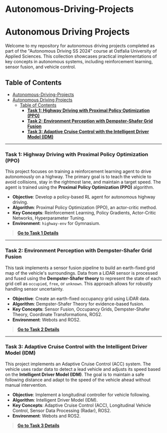 # Autonomous-Driving-Projects

# Autonomous Driving Projects

Welcome to my repository for autonomous driving projects completed as part of the "Autonomous Driving SS 2024" course at Ostfalia University of Applied Sciences. This collection showcases practical implementations of key concepts in autonomous systems, including reinforcement learning, sensor fusion, and vehicle control.

## Table of Contents

- [Autonomous-Driving-Projects](#autonomous-driving-projects)
- [Autonomous Driving Projects](#autonomous-driving-projects-1)
  - [Table of Contents](#table-of-contents)
    - [**Task 1: Highway Driving with Proximal Policy Optimization (PPO)**](#task-1-highway-driving-with-proximal-policy-optimization-ppo)
    - [**Task 2: Environment Perception with Dempster-Shafer Grid Fusion**](#task-2-environment-perception-with-dempster-shafer-grid-fusion)
    - [**Task 3: Adaptive Cruise Control with the Intelligent Driver Model (IDM)**](#task-3-adaptive-cruise-control-with-the-intelligent-driver-model-idm)

---

### **Task 1: Highway Driving with Proximal Policy Optimization (PPO)**

This project focuses on training a reinforcement learning agent to drive autonomously on a highway. The primary goal is to teach the vehicle to avoid collisions, stay in the rightmost lane, and maintain a target speed. The agent is trained using the **Proximal Policy Optimization (PPO)** algorithm.

* **Objective**: Develop a policy-based RL agent for autonomous highway driving.
* **Algorithm**: Proximal Policy Optimization (PPO), an actor-critic method.
* **Key Concepts**: Reinforcement Learning, Policy Gradients, Actor-Critic Networks, Hyperparameter Tuning.
* **Environment**: `highway-env` for Gymnasium.

<!-- [![Highway Driving Simulation](https://i.imgur.com/GZ6XzJm.png)](task_1_PPO_Highway_Driving/) -->

> **[Go to Task 1 Details](./Task_1_PPO_Highway_Driving/)**

---

### **Task 2: Environment Perception with Dempster-Shafer Grid Fusion**

This task implements a sensor fusion pipeline to build an earth-fixed grid map of the vehicle's surroundings. Data from a LiDAR sensor is processed and fused using the **Dempster-Shafer theory** to represent the state of each grid cell as `occupied`, `free`, or `unknown`. This approach allows for robustly handling sensor uncertainty.

* **Objective**: Create an earth-fixed occupancy grid using LiDAR data.
* **Algorithm**: Dempster-Shafer Theory for evidence-based fusion.
* **Key Concepts**: Sensor Fusion, Occupancy Grids, Dempster-Shafer Theory, Coordinate Transformations, ROS2.
* **Environment**: Webots and ROS2.

<!-- [![Dempster-Shafer Grid](https://i.imgur.com/gK9q9L6.png)](Task_2_Dempster-Shafer_Grid_Fusion/) -->

> **[Go to Task 2 Details](./Task_2_Dempster-Shafer_Grid_Fusion/)**

---

### **Task 3: Adaptive Cruise Control with the Intelligent Driver Model (IDM)**

This project implements an Adaptive Cruise Control (ACC) system. The vehicle uses radar data to detect a lead vehicle and adjusts its speed based on the **Intelligent Driver Model (IDM)**. The goal is to maintain a safe following distance and adapt to the speed of the vehicle ahead without manual intervention.

* **Objective**: Implement a longitudinal controller for vehicle following.
* **Algorithm**: Intelligent Driver Model (IDM).
* **Key Concepts**: Adaptive Cruise Control (ACC), Longitudinal Vehicle Control, Sensor Data Processing (Radar), ROS2.
* **Environment**: Webots and ROS2.

<!-- [![ACC Simulation](https://i.imgur.com/qLhV8pQ.png)](Task_3_Intelligent_Driver_Model_ACC/) -->

> **[Go to Task 3 Details](./Task_3_Intelligent_Driver_Model_ACC/)**
